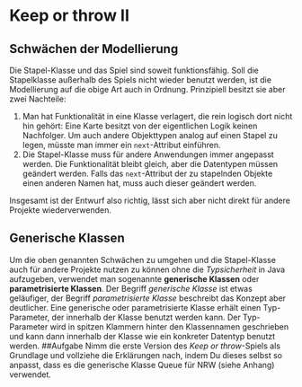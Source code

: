 # Keep or throw II
## Schwächen der Modellierung
Die Stapel-Klasse und das Spiel sind soweit funktionsfähig. Soll die Stapelklasse außerhalb des Spiels nicht wieder benutzt werden, ist die Modellierung auf die obige Art auch in Ordnung. Prinzipiell besitzt sie aber zwei Nachteile:

1. Man hat Funktionalität in eine Klasse verlagert, die rein logisch dort nicht hin gehört: Eine Karte besitzt von der eigentlichen Logik keinen Nachfolger. Um auch andere Objekttypen analog auf einen Stapel zu legen, müsste man immer ein `next`-Attribut einführen.
2. Die Stapel-Klasse muss für andere Anwendungen immer angepasst werden. Die Funktionalität bleibt gleich, aber die Datentypen müssen geändert werden. Falls das `next`-Attribut der zu stapelnden Objekte einen anderen Namen hat, muss auch dieser geändert werden.

Insgesamt ist der Entwurf also richtig, lässt sich aber nicht direkt für andere Projekte wiederverwenden. 

## Generische Klassen
Um die oben genannten Schwächen zu umgehen und die Stapel-Klasse auch für andere Projekte nutzen zu können ohne die *Typsicherheit* in Java aufzugeben, verwendet man sogenannte **generische Klassen** oder **parametrisierte Klassen**. Der Begriff _generische Klasse_ ist etwas geläufiger, der Begriff _parametrisierte Klasse_ beschreibt das Konzept aber deutlicher. Eine generische oder parametrisierte Klasse erhält einen Typ-Parameter, der innerhalb der Klasse benutzt werden kann. Der Typ-Parameter wird in spitzen Klammern hinter den Klassennamen geschrieben und kann dann innerhalb der Klasse wie ein konkreter Datentyp benutzt werden. 
##Aufgabe
Nimm die erste Version des *Keep or throw*-Spiels als Grundlage und vollziehe die Erklärungen nach, indem Du dieses selbst so anpasst, dass es die generische Klasse Queue für NRW (siehe Anhang) verwendet.